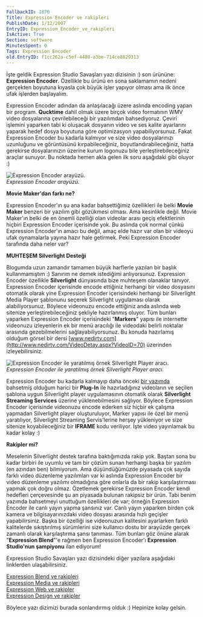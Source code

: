```yaml
---
FallbackID: 1870
Title: Expression Encoder ve rakipleri
PublishDate: 1/12/2007
EntryID: Expression_Encoder_ve_rakipleri
IsActive: True
Section: software
MinutesSpent: 0
Tags: Expression Encoder
old.EntryID: f1cc262a-c5ef-4480-a3be-714ce8829313
---
```

İşte geldik Expression Studio Savaşları yazı dizisinin :) son ürününe:
**Expression Encoder**. Özellikle bu ürünü en sona saklamamın nedeni
gerçekten boyutuna kıyasla çok büyük işler yapıyor olması ama ilk önce
ufak işlerden başlayalım.

Expression Encoder adından da anlaşılacağı üzere aslında encoding yapan
bir program. **Qucktime** dahil olmak üzere birçok video formatının WMV
video dosyalarına çevrilebileceği bir yazılımdan bahsediyoruz. Çeviri
işlemini yaparken tabi ki oluşacak dosyanın video ve ses kalite
ayarlarını yaparak hedef dosya boyutuna göre optimizasyon
yapabiliyorsunuz. Fakat Expression Encoder bu kadarla kalmıyor ve size
video dosyalarınızı uzunluğunu ve görüntüsünü kırpabileceğiniz,
boyutlandırabileceğiniz, hatta gerekirse dosyalarınızın üzerine kurum
logonuzu bile yerleştirebileceğiniz araçlar sunuyor. Bu noktada hemen
akla gelen ilk soru aşağıdaki gibi oluyor :)

![Expression Encoder
arayüzü.](http://cdn.daron.yondem.com/assets/1870/30112007_1.png)\
*Expression Encoder arayüzü.*

**Movie Maker'dan farkı ne?**

Expression Encoder'ın şu ana kadar bahsettiğimiz özellikleri ile belki
**Movie Maker** benzeri bir yazılım gibi gözükmesi olması. Ama
kesinlikle değil. Movie Maker'ın belki de en önemli özelliği olan
videolar arası geçiş efektlerinin hiçbiri Expression Encoder içerisinde
yok. Bu aslında çok normal çünkü Expression Encoder'ın amacı bu değil,
amaç elde hazır var olan bir videoyu ufak oynamalarla yayına hazır hale
getirmek. Peki Expression Encoder tarafında daha neler var?

**MUHTEŞEM Silverlight Desteği**

Blogumda uzun zamandır tamamen büyük harflerle yazılan bir başlık
kullanmamıştım :) Sanırım ne demek istediğimi anlıyorsunuz. Expression
Encoder özellikle **Silverlight** dünyasında bize muhteşem olanaklar
tanıyor. Expression Encoder içerisinde encode ettiğiniz herhangi bir
video dosyasını otomatik olarak yine Expression Encoder içerisindeki
herhangi bir Silverlight Media Player şablonunu seçerek Silverlight
uygulaması olarak alabiliyorsunuz. Böylece videonuzu encode ettiğiniz
anda aslında web sitenize yerleştirebileceğiniz şekliyle hazırlanmış
oluyor. Tüm bunları yaparken Expression Encoder içerisindeki
"**Markers**" yapısı ile internette videonuzu izleyenlerin ek bir menü
aracılığı ile videodaki belirli noktalar arasında gezebilmelerini
sağlayabiliyorsunuz. Bu konuda hazırlamış olduğum görsel bir dersi
[www.nedirtv.com](http://www.nedirtv.com/VideoDetay.aspx?VideoID=70)
üzerinden izleyebilirsiniz.

![Expression Encoder ile yaratılmış örnek Silverlight Player
aracı.](http://cdn.daron.yondem.com/assets/1870/30112007_2.png)\
*Expression Encoder ile yaratılmış örnek Silverlight Player aracı.*

Expression Encoder bu kadarla kalmayıp daha önceki [bir
yazımda](http://daron.yondem.com/tr/post/ea3ed226-82b6-4260-bd49-7c0444c7fbf4)
bahsetmiş olduğum harici bir **Plug-In** ile hazırladığınız videoların
ve seçilen şablona uygun Silverlight player uygulamasının otomatik
olarak **Silverlight Streaming Services** üzerine yüklenebilmesini
sağlıyor. Böylece Expression Encoder içerisinde videonuzu encode ederken
siz hiçbir ek çalışma yapmadan Silverlight player oluşturuluyor, Marker
yapısı ile özel bir menü yaratılıyor, Silverlight Streaming
Servis'lerine herşey yükleniyor ve size sitenize koyabileceğiniz bir
**IFRAME** kodu veriliyor. İşte video yayınlamak bu kadar kolay :)

**Rakipler mi?**

Meselenin Silverlight destek tarafına baktığımızda rakip yok. Baştan
sona bu kadar birbiri ile uyumlu ve tam bir çözüm sunan herhangi başka
bir yazılım (en azından ben) bilmiyorum. Ama düşündüğümüzde piyasada çok
sayıda farklı video düzenleme yazılımları var ki aslında Expression
Encoder bir video düzenleme yazılımı olmadığına göre onlarla da bir
rakip karşılaştırması yapmak çok doğru olmaz. Özetlemek gerekirse
Expression Encoder kendi hedefleri çerçevesinde şu an piyasada bulunan
rakipsiz bir ürün. Tabi benim yazımda bahsetmeyi unuttuğum özellikleri
de var; örneğin Expression Encoder ile canlı yayın yapma şansınız var.
Canlı yayın yaparken birden çok kamera ve bilgisayarınızdaki video
dosyası arasında hızlı geçişler yapabilirsiniz. Başka bir özelliği ise
videonuzun kalitesini ayarlarken farklı kalitelerde sıkıştırılmış
sürümlerini size kullanıcı dostu bir arayüzde gerçek zamanlı olarak
karşılaştırma şansı tanıması. Tüm bunları göz önüne alarak "**Expression
Blend**"'e rağmen ben Expression Encoder'ı **Expression Studio'nun
şampiyonu** ilan ediyorum!

Expression Studio Savaşları yazı dizisindeki diğer yazılara aşağıdaki
linklerden ulaşabilirsiniz.

[Expression Blend ve
rakipleri](http://daron.yondem.com/tr/post/d8fc60b8-9bba-4f15-83b0-1e4adadd31be)\
 [Expression Media ve
rakipleri](http://daron.yondem.com/tr/post/ebc1b99d-ddc9-49f8-af34-1dc42b194ece)\
 [Expression Web ve
rakipler](http://daron.yondem.com/tr/post/5ee7ec45-f6f5-4a98-9902-0e8fe2bc2016)\
 [Expression Design ve
rakipler](http://daron.yondem.com/tr/post/4918cfdc-60cf-448f-8a1c-e6859205bc2f)

Böylece yazı dizimizi burada sonlandırmış olduk :) Hepinize kolay
gelsin.


